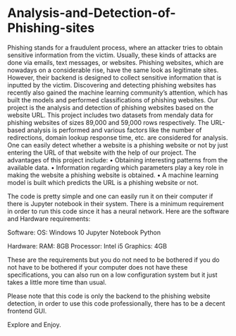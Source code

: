 # Analysis-and-Detection-of-Phishing-sites

Phishing stands for a fraudulent process, where an attacker tries to obtain sensitive information from the victim. Usually, these kinds of attacks are done via emails, text messages, or websites. Phishing websites, which are nowadays on a considerable rise, have the same look as legitimate sites. However, their backend is designed to collect sensitive information that is inputted by the victim. Discovering and detecting phishing websites has recently also gained the machine learning community’s attention, which has built the models and performed classifications of phishing websites. Our project is the analysis and detection of phishing websites based on the website URL. This project includes two datasets from mendaly data for phishing websites of sizes 89,000 and 59,000 rows respectively. The URL-based analysis is performed and various factors like the number of redirections, domain lookup response time, etc. are considered for analysis. One can easily detect whether a website is a phishing website or not by just entering the URL of that website with the help of our project. The advantages of this project include: • Obtaining interesting patterns from the available data. • Information regarding which parameters play a key role in making the website a phishing website is obtained. • A machine learning model is built which predicts the URL is a phishing website or not.

The code is pretty simple and one can easily run it on their computer if there is Jupyter notebook in their system. There is a minimum requirement in order to run this code since it has a neural network. Here are the software and Hardware requirements:

Software: OS: Windows 10 Jupyter Notebook Python

Hardware: RAM: 8GB Processor: Intel i5 Graphics: 4GB

These are the requirements but you do not need to be bothered if you do not have to be bothered if your computer does not have these specifications, you can also run on a low configuration system but it just takes a little more time than usual.

Please note that this code is only the backend to the phishing website detection, in order to use this code professionally, there has to be a decent frontend GUI.

Explore and Enjoy.
